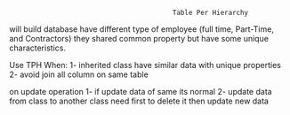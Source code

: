                                              Table Per Hierarchy 

will build database have different type of employee (full time, Part-Time, and Contractors) they shared common property 
but have some unique characteristics.

Use TPH When:
1- inherited class have similar data with unique properties
2- avoid join all column on same table
 
on update operation 
1- if update data of same  its normal 
2- update data from class to another class need first to delete it then update new data 



































